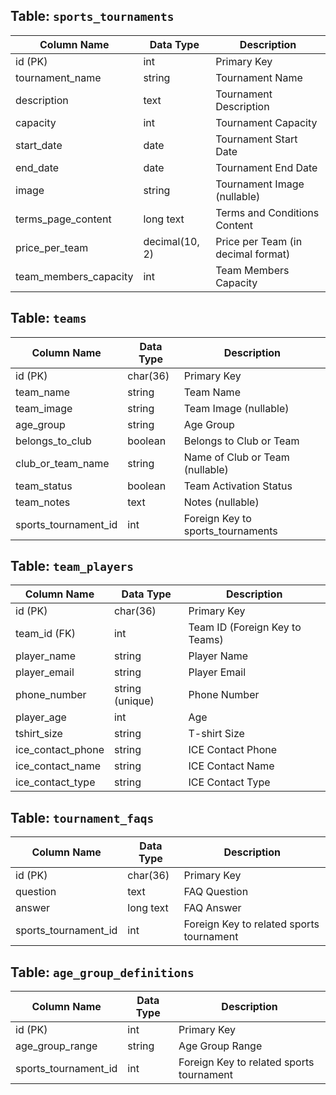 ## Table: `sports_tournaments`

| Column Name           | Data Type       | Description                         |
|-----------------------|----------------|-------------------------------------|
| id (PK)               | int            | Primary Key                         |
| tournament_name       | string         | Tournament Name                     |
| description           | text           | Tournament Description              |
| capacity              | int            | Tournament Capacity                 |
| start_date            | date           | Tournament Start Date                |
| end_date              | date           | Tournament End Date                  |
| image                 | string         | Tournament Image (nullable)         |
| terms_page_content    | long text      | Terms and Conditions Content         |
| price_per_team        | decimal(10, 2) | Price per Team (in decimal format)   |
| team_members_capacity | int            | Team Members Capacity                |

## Table: `teams`

| Column Name          | Data Type       | Description                     |
|----------------------|----------------|---------------------------------|
| id (PK)              | char(36)       | Primary Key                     |
| team_name            | string         | Team Name                       |
| team_image           | string         | Team Image (nullable)           |
| age_group            | string         | Age Group                       |
| belongs_to_club      | boolean        | Belongs to Club or Team         |
| club_or_team_name    | string         | Name of Club or Team (nullable) |
| team_status          | boolean        | Team Activation Status          |
| team_notes           | text           | Notes (nullable)                |
| sports_tournament_id  | int            | Foreign Key to sports_tournaments|

## Table: `team_players`

| Column Name          | Data Type       | Description                     |
|----------------------|----------------|---------------------------------|
| id (PK)              | char(36)       | Primary Key                     |
| team_id (FK)         | int            | Team ID (Foreign Key to Teams)  |
| player_name          | string         | Player Name                     |
| player_email         | string         | Player Email                    |
| phone_number         | string (unique)| Phone Number                    |
| player_age           | int            | Age                             |
| tshirt_size          | string         | T-shirt Size                    |
| ice_contact_phone    | string         | ICE Contact Phone               |
| ice_contact_name     | string         | ICE Contact Name                |
| ice_contact_type     | string         | ICE Contact Type                |


## Table: `tournament_faqs`

| Column Name        | Data Type       | Description                           |
|--------------------|----------------|---------------------------------------|
| id (PK)            | char(36)       | Primary Key                           |
| question           | text           | FAQ Question                          |
| answer             | long text      | FAQ Answer                            |
| sports_tournament_id | int          | Foreign Key to related sports tournament |

## Table: `age_group_definitions`

| Column Name       | Data Type | Description                   |
|-------------------|-----------|-------------------------------|
| id (PK)           | int       | Primary Key                   |
| age_group_range   | string    | Age Group Range               |
| sports_tournament_id | int   | Foreign Key to related sports tournament |


